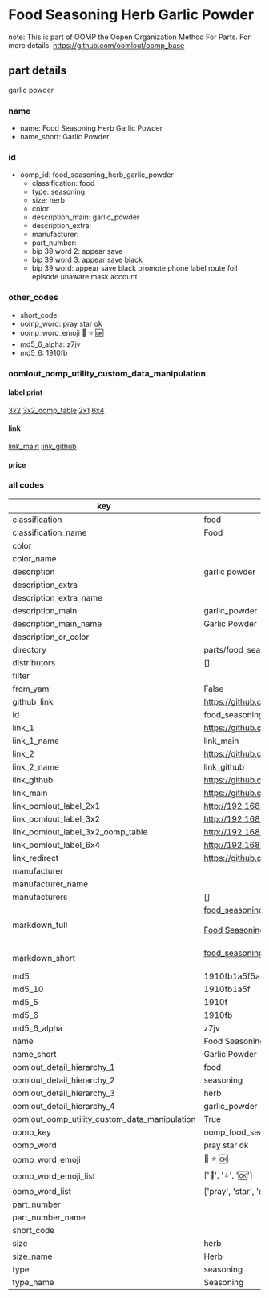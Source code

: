 # Food Seasoning Herb Garlic Powder  

note: This is part of OOMP the Oopen Organization Method For Parts. For more details: https://github.com/oomlout/oomp_base

##  part details
  



garlic powder



### name
* name: Food Seasoning Herb Garlic Powder
* name_short: Garlic Powder
### id
* oomp_id: food_seasoning_herb_garlic_powder
  * classification: food
  * type: seasoning
  * size: herb
  * color: 
  * description_main: garlic_powder
  * description_extra: 
  * manufacturer: 
  * part_number: 
  * bip 39 word 2: appear save
  * bip 39 word 3: appear save black
  * bip 39 word: appear save black promote phone label route foil episode unaware mask account

### other_codes
* short_code: 
* oomp_word: pray star ok
* oomp_word_emoji :pray: :star: :ok:
* md5_6_alpha: z7jv
* md5_6: 1910fb






### oomlout_oomp_utility_custom_data_manipulation
#### label print
[3x2](http://192.168.1.245:1112/?label=oomp%20z7jv)
[3x2_oomp_table](http://192.168.1.108:1112/?label=oomp%20z7jv)
[2x1](http://192.168.1.242:1112/?label=oomp%20z7jv)
[6x4](http://192.168.1.55:1112/?label=oomp%20z7jv)    

#### link

[link_main](https://github.com/oomlout/oomlout_oomp_version_1_messy/tree/main/parts/food_seasoning_herb_garlic_powder) [link_github](https://github.com/oomlout/oomlout_oomp_version_1_messy/tree/main/parts/food_seasoning_herb_garlic_powder)                             

#### price







### all codes 
| key | value |  
| --- | --- |  
| classification | food |  
| classification_name | Food |  
| color |  |  
| color_name |  |  
| description | garlic powder |  
| description_extra |  |  
| description_extra_name |  |  
| description_main | garlic_powder |  
| description_main_name | Garlic Powder |  
| description_or_color |   |  
| directory | parts/food_seasoning_herb_garlic_powder |  
| distributors | [] |  
| filter |  |  
| from_yaml | False |  
| github_link | https://github.com/oomlout/oomlout_oomp_part_src/tree/main/parts/food_seasoning_herb_garlic_powder |  
| id | food_seasoning_herb_garlic_powder |  
| link_1 | https://github.com/oomlout/oomlout_oomp_version_1_messy/tree/main/parts/food_seasoning_herb_garlic_powder |  
| link_1_name | link_main |  
| link_2 | https://github.com/oomlout/oomlout_oomp_version_1_messy/tree/main/parts/food_seasoning_herb_garlic_powder |  
| link_2_name | link_github |  
| link_github | https://github.com/oomlout/oomlout_oomp_version_1_messy/tree/main/parts/food_seasoning_herb_garlic_powder |  
| link_main | https://github.com/oomlout/oomlout_oomp_version_1_messy/tree/main/parts/food_seasoning_herb_garlic_powder |  
| link_oomlout_label_2x1 | http://192.168.1.242:1112/?label=oomp%20z7jv |  
| link_oomlout_label_3x2 | http://192.168.1.245:1112/?label=oomp%20z7jv |  
| link_oomlout_label_3x2_oomp_table | http://192.168.1.108:1112/?label=oomp%20z7jv |  
| link_oomlout_label_6x4 | http://192.168.1.55:1112/?label=oomp%20z7jv |  
| link_redirect | https://github.com/oomlout/oomlout_oomp_version_1_messy/tree/main/parts/food_seasoning_herb_garlic_powder |  
| manufacturer |  |  
| manufacturer_name |  |  
| manufacturers | [] |  
| markdown_full | [food_seasoning_herb_garlic_powder](none)<br>[](none)<br>[Food Seasoning Herb Garlic Powder](none)<br><br> |  
| markdown_short | [food_seasoning_herb_garlic_powder](none)<br><br> |  
| md5 | 1910fb1a5f5a7791f0d1cac22deff054 |  
| md5_10 | 1910fb1a5f |  
| md5_5 | 1910f |  
| md5_6 | 1910fb |  
| md5_6_alpha | z7jv |  
| name | Food Seasoning Herb Garlic Powder |  
| name_short | Garlic Powder |  
| oomlout_detail_hierarchy_1 | food |  
| oomlout_detail_hierarchy_2 | seasoning |  
| oomlout_detail_hierarchy_3 | herb |  
| oomlout_detail_hierarchy_4 | garlic_powder |  
| oomlout_oomp_utility_custom_data_manipulation | True |  
| oomp_key | oomp_food_seasoning_herb_garlic_powder |  
| oomp_word | pray star ok |  
| oomp_word_emoji | :pray: :star: :ok: |  
| oomp_word_emoji_list | [':pray:', ':star:', ':ok:'] |  
| oomp_word_list | ['pray', 'star', 'ok'] |  
| part_number |  |  
| part_number_name |  |  
| short_code |  |  
| size | herb |  
| size_name | Herb |  
| type | seasoning |  
| type_name | Seasoning |  
